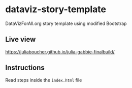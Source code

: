# dataviz-story-template
DataVizForAll.org story template using modified Bootstrap

## Live view 
https://juliaboucher.github.io/julia-gabbie-finalbuild/

## Instructions
Read steps inside the `index.html` file
